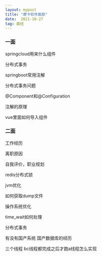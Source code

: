 ```yaml
---
layout: mypost
title: "摩卡软件面筋"
date:  2021-10-27
tag: 面经
---   
```




### 一面

springcloud用来什么组件

分布式事务

springboot常用注解

分布式事务问题

@Component和@Configuration

注解的原理

vue里面如何导入组件



### 二面

工作经历

离职原因

自我评价，职业规划

redis分布式锁

jvm优化

如何获取dump文件

操作系统优化

time_wait如何处理

分布式事务

有没有国产系统 国产数据库的经历

三个线程 bc线程都完成之后才跑a线程怎么实现



